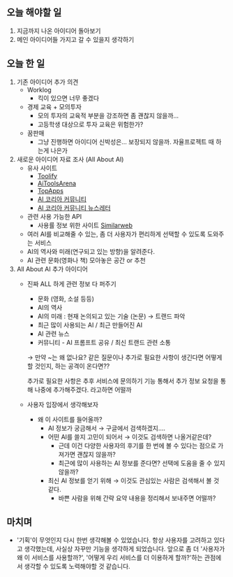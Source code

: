 ## 오늘 해야할 일
1. 지금까지 나온 아이디어 돌아보기
2. 메인 아이디어들 가지고 갈 수 있을지 생각하기

## 오늘 한 일
1. 기존 아이디어 추가 의견
    - Worklog
        - 킥이 있으면 너무 좋겠다
    - 경제 교육 + 모의투자
        - 모의 투자의 교육적 부분을 강조하면 좀 괜찮지 않을까…
        - 고등학생 대상으로 투자 교육은 위험한가?
    - 꿈판매
        - 그냥 진행하면 아이디어 신박성은… 보장되지 않을까. 자율프로젝트 때 하는게 나은가
2. 새로운 아이디어 자료 조사 (All About AI)
    - 유사 사이트
        - [Toolify](https://www.toolify.ai/ko/Best-trending-AI-Tools)
        - [AiToolsArena](https://aitoolsarena.com/)
        - [TopApps](https://topapps.ai/)
        - [AI 코리아 커뮤니티](https://www.aikoreacommunity.com/#03-Press)
        - [AI 코리아 커뮤니티 뉴스레터](https://news.aikoreacommunity.com/)
    - 관련 사용 가능한 API
        - 사용률 정보 위한 사이트  [Similarweb](https://www.similarweb.com/website/)
    - 여러 AI를 비교해줄 수 있는, 좀 더 사용자가 편리하게 선택할 수 있도록 도와주는 서비스
    - AI의 역사와 미래(연구되고 있는 방향)을 알려준다.
    - AI 관련 문화(영화나 책) 모아놓은 공간 or 추천
3. All About AI 추가 아이디어
    - 진짜 ALL 하게 관련 정보 다 퍼주기
        - 문화 (영화, 소설 등등)
        - AI의 역사
        - AI의 미래 : 현재 논의되고 있는 기술 (논문) → 트랜드 파악
        - 최근 많이 사용되는 AI / 최근 만들어진 AI
        - AI 관련 뉴스
        - 커뮤니티 - AI 프롬프트 공유 / 최신 트랜드 관련 소통
        
        → 만약 ~는 왜 없나요? 같은 질문이나 추가로 필요한 사항이 생긴다면 어떻게 할 것인지, 하는 공격이 온다면??
        
        추가로 필요한 사항은 추후 서비스에 문의하기 기능 통해서 추가 정보 요청을 통해 나중에 추가해주겠다. 라고하면 어떨까
    
    - 사용자 입장에서 생각해보자
        - 왜 이 사이트를 들어올까?
            - AI 정보가 궁금해서 → 구글에서 검색하겠지….
            - 어떤 AI를 쓸지 고민이 되어서 → 이것도 검색하면 나올거같은데?
                - 근데 이건 다양한 사용자의 후기를 한 번에 볼 수 있다는 점으로 가져가면 괜찮지 않을까?
                - 최근에 많이 사용하는 AI 정보를 준다면? 선택에 도움을 줄 수 있지 않을까?
            - 최신 AI 정보를 얻기 위해 → 이것도 관심있는 사람은 검색해서 볼 것 같다.
                - 바쁜 사람을 위해 간략 요약 내용을 정리해서 보내주면 어떨까?

## 마치며
- '기획'이 무엇인지 다시 한번 생각해볼 수 있었습니다. 항상 사용자를 고려하고 있다고 생각했는데, 사실상 자꾸만 기능을 생각하게 되었습니다. 앞으로 좀 더 '사용자가 왜 이 서비스를 사용할까?', '어떻게 우리 서비스를 더 이용하게 할까?'하는 관점에서 생각할 수 있도록 노력해야할 것 같습니다.